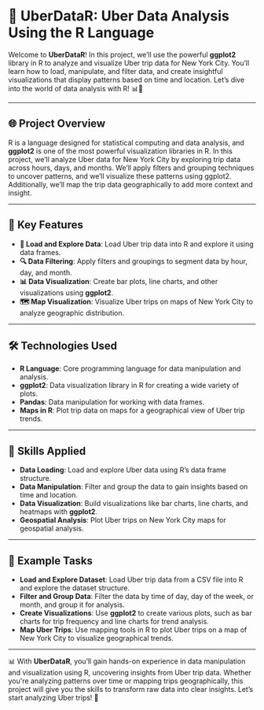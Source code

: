 # 🚕 UberDataR: Uber Data Analysis Using the R Language

Welcome to **UberDataR**! In this project, we’ll use the powerful **ggplot2** library in R to analyze and visualize Uber trip data for New York City. You’ll learn how to load, manipulate, and filter data, and create insightful visualizations that display patterns based on time and location. Let’s dive into the world of data analysis with R! 📊🚕 

---

## 🌐 Project Overview

R is a language designed for statistical computing and data analysis, and **ggplot2** is one of the most powerful visualization libraries in R. In this project, we’ll analyze Uber data for New York City by exploring trip data across hours, days, and months. We’ll apply filters and grouping techniques to uncover patterns, and we’ll visualize these patterns using ggplot2. Additionally, we’ll map the trip data geographically to add more context and insight.

---

## 🔑 Key Features

- **📂 Load and Explore Data**: Load Uber trip data into R and explore it using data frames.
- **🔍 Data Filtering**: Apply filters and groupings to segment data by hour, day, and month.
- **📊 Data Visualization**: Create bar plots, line charts, and other visualizations using **ggplot2**.
- **🗺️ Map Visualization**: Visualize Uber trips on maps of New York City to analyze geographic distribution.
  
---

## 🛠 Technologies Used

- **R Language**: Core programming language for data manipulation and analysis.
- **ggplot2**: Data visualization library in R for creating a wide variety of plots.
- **Pandas**: Data manipulation for working with data frames.
- **Maps in R**: Plot trip data on maps for a geographical view of Uber trip trends.

---

## 🤖 Skills Applied

- **Data Loading**: Load and explore Uber data using R’s data frame structure.
- **Data Manipulation**: Filter and group the data to gain insights based on time and location.
- **Data Visualization**: Build visualizations like bar charts, line charts, and heatmaps with **ggplot2**.
- **Geospatial Analysis**: Plot Uber trips on New York City maps for geospatial analysis.

---

## 📝 Example Tasks

- **Load and Explore Dataset**: Load Uber trip data from a CSV file into R and explore the dataset structure.
- **Filter and Group Data**: Filter the data by time of day, day of the week, or month, and group it for analysis.
- **Create Visualizations**: Use **ggplot2** to create various plots, such as bar charts for trip frequency and line charts for trend analysis.
- **Map Uber Trips**: Use mapping tools in R to plot Uber trips on a map of New York City to visualize geographical trends.

---

📊 With **UberDataR**, you’ll gain hands-on experience in data manipulation and visualization using R, uncovering insights from Uber trip data. Whether you're analyzing patterns over time or mapping trips geographically, this project will give you the skills to transform raw data into clear insights. Let’s start analyzing Uber trips! 🚀
